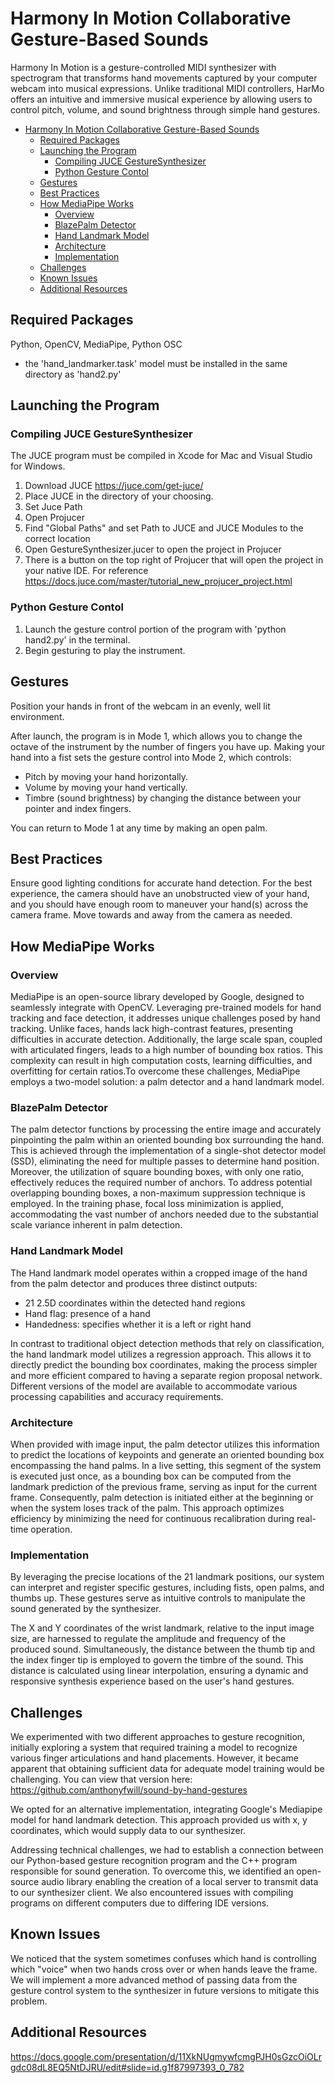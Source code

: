 # Harmony In Motion Collaborative Gesture-Based Sounds

Harmony In Motion is a gesture-controlled MIDI synthesizer with spectrogram that transforms hand movements captured by your computer webcam into musical expressions. Unlike traditional MIDI controllers, HarMo offers an intuitive and immersive musical experience by allowing users to control pitch, volume, and sound brightness through simple hand gestures.

- [Harmony In Motion Collaborative Gesture-Based Sounds](#harmony-in-motion-collaborative-gesture-based-sounds)
  - [Required Packages](#required-packages)
  - [Launching the Program](#launching-the-program)
    - [Compiling JUCE GestureSynthesizer](#compiling-juce-gesturesynthesizer)
    - [Python Gesture Contol](#python-gesture-contol)
  - [Gestures](#gestures)
  - [Best Practices](#best-practices)
  - [How MediaPipe Works](#how-mediapipe-works)
    - [Overview](#overview)
    - [BlazePalm Detector](#blazepalm-detector)
    - [Hand Landmark Model](#hand-landmark-model)
    - [Architecture](#architecture)
    - [Implementation](#implementation)
  - [Challenges](#challenges)
  - [Known Issues](#known-issues)
  - [Additional Resources](#additional-resources)

## Required Packages

Python, OpenCV, MediaPipe, Python OSC

- the 'hand_landmarker.task' model must be installed in the same directory as 'hand2.py'

## Launching the Program

### Compiling JUCE GestureSynthesizer

The JUCE program must be compiled in Xcode for Mac and Visual Studio for Windows.

1. Download JUCE https://juce.com/get-juce/
2. Place JUCE in the directory of your choosing.
3. Set Juce Path
4. Open Projucer
5. Find "Global Paths" and set Path to JUCE and JUCE Modules to the correct location
6. Open GestureSynthesizer.jucer to open the project in Projucer
7. There is a button on the top right of Projucer that will open the project in your native IDE.
   For reference https://docs.juce.com/master/tutorial_new_projucer_project.html

### Python Gesture Contol

1. Launch the gesture control portion of the program with 'python hand2.py' in the terminal.
2. Begin gesturing to play the instrument.

## Gestures

Position your hands in front of the webcam in an evenly, well lit environment.

After launch, the program is in Mode 1, which allows you to change the octave of the instrument by the number of fingers you have up. Making your hand into a fist sets the gesture control into Mode 2, which controls:

- Pitch by moving your hand horizontally.
- Volume by moving your hand vertically.
- Timbre (sound brightness) by changing the distance between your pointer and index fingers.

You can return to Mode 1 at any time by making an open palm.

## Best Practices

Ensure good lighting conditions for accurate hand detection.
For the best experience, the camera should have an unobstructed view of your hand, and you should have enough room to maneuver your hand(s) across the camera frame. Move towards and away from the camera as needed.

## How MediaPipe Works

### Overview

MediaPipe is an open-source library developed by Google, designed to seamlessly integrate with OpenCV. Leveraging pre-trained models for hand tracking and face detection, it addresses unique challenges posed by hand tracking. Unlike faces, hands lack high-contrast features, presenting difficulties in accurate detection. Additionally, the large scale span, coupled with articulated fingers, leads to a high number of bounding box ratios. This complexity can result in high computation costs, learning difficulties, and overfitting for certain ratios.To overcome these challenges, MediaPipe employs a two-model solution: a palm detector and a hand landmark model.

### BlazePalm Detector

The palm detector functions by processing the entire image and accurately pinpointing the palm within an oriented bounding box surrounding the hand. This is achieved through the implementation of a single-shot detector model (SSD), eliminating the need for multiple passes to determine hand position. Moreover, the utilization of square bounding boxes, with only one ratio, effectively reduces the required number of anchors. To address potential overlapping bounding boxes, a non-maximum suppression technique is employed. In the training phase, focal loss minimization is applied, accommodating the vast number of anchors needed due to the substantial scale variance inherent in palm detection.

### Hand Landmark Model

The Hand landmark model operates within a cropped image of the hand from the palm detector and produces three distinct outputs:

- 21 2.5D coordinates within the detected hand regions
- Hand flag: presence of a hand
- Handedness: specifies whether it is a left or right hand

In contrast to traditional object detection methods that rely on classification, the hand landmark model utilizes a regression approach. This allows it to directly predict the bounding box coordinates, making the process simpler and more efficient compared to having a separate region proposal network. Different versions of the model are available to accommodate various processing capabilities and accuracy requirements.

### Architecture

When provided with image input, the palm detector utilizes this information to predict the locations of keypoints and generate an oriented bounding box encompassing the hand palms. In a live setting, this segment of the system is executed just once, as a bounding box can be computed from the landmark prediction of the previous frame, serving as input for the current frame. Consequently, palm detection is initiated either at the beginning or when the system loses track of the palm. This approach optimizes efficiency by minimizing the need for continuous recalibration during real-time operation.

### Implementation

By leveraging the precise locations of the 21 landmark positions, our system can interpret and register specific gestures, including fists, open palms, and thumbs up. These gestures serve as intuitive controls to manipulate the sound generated by the synthesizer.

The X and Y coordinates of the wrist landmark, relative to the input image size, are harnessed to regulate the amplitude and frequency of the produced sound. Simultaneously, the distance between the thumb tip and the index finger tip is employed to govern the timbre of the sound. This distance is calculated using linear interpolation, ensuring a dynamic and responsive synthesis experience based on the user's hand gestures.

## Challenges

We experimented with two different approaches to gesture recognition, initially exploring a system that required training a model to recognize various finger articulations and hand placements. However, it became apparent that obtaining sufficient data for adequate model training would be challenging. You can view that version here:
https://github.com/anthonyfwill/sound-by-hand-gestures

We opted for an alternative implementation, integrating Google's Mediapipe model for hand landmark detection. This approach provided us with x, y coordinates, which would supply data to our synthesizer.

Addressing technical challenges, we had to establish a connection between our Python-based gesture recognition program and the C++ program responsible for sound generation. To overcome this, we identified an open-source audio library enabling the creation of a local server to transmit data to our synthesizer client. We also encountered issues with compiling programs on different computers due to differing IDE versions.

## Known Issues
We noticed that the system sometimes confuses which hand is controlling which "voice" when two hands cross over or when hands leave the frame. We will implement a more advanced method of passing data from the gesture control system to the synthesizer in future versions to mitigate this problem.

## Additional Resources

https://docs.google.com/presentation/d/11XkNUgmywfcmgPJH0sGzcOiOLrgdc08dL8EQ5NtDJRU/edit#slide=id.g1f87997393_0_782
